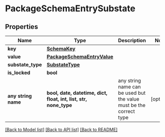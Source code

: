 # PackageSchemaEntrySubstate


## Properties
Name | Type | Description | Notes
------------ | ------------- | ------------- | -------------
**key** | [**SchemaKey**](SchemaKey.md) |  | 
**value** | [**PackageSchemaEntryValue**](PackageSchemaEntryValue.md) |  | 
**substate_type** | [**SubstateType**](SubstateType.md) |  | 
**is_locked** | **bool** |  | 
**any string name** | **bool, date, datetime, dict, float, int, list, str, none_type** | any string name can be used but the value must be the correct type | [optional]

[[Back to Model list]](../README.md#documentation-for-models) [[Back to API list]](../README.md#documentation-for-api-endpoints) [[Back to README]](../README.md)


